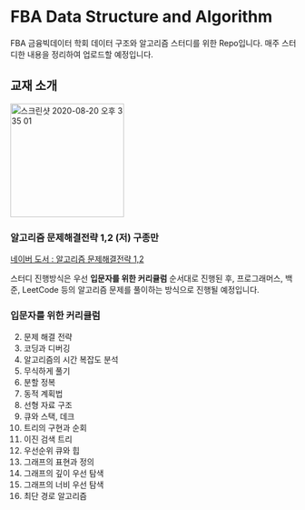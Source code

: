 # FBA Data Structure and Algorithm
FBA 금융빅데이터 학회 데이터 구조와 알고리즘 스터디를 위한 Repo입니다.
매주 스터디한 내용을 정리하여 업로드할 예정입니다.


## 교재 소개
<img width="200" alt="스크린샷 2020-08-20 오후 3 35 01" src="https://user-images.githubusercontent.com/56217762/90725171-b7b4c400-e2fa-11ea-9b68-d361b6f0b127.png">

### 알고리즘 문제해결전략 1,2  (저) 구종만

[ 네이버 도서 : 알고리즘 문제해결전략 1,2 ](https://book.naver.com/bookdb/book_detail.nhn?bid=7058764)

스터디 진행방식은 우선 **입문자를 위한 커리큘럼** 순서대로 진행된 후,
프로그래머스, 백준, LeetCode 등의 알고리즘 문제를 풀이하는 방식으로 진행될 예정입니다.



### 입문자를 위한 커리큘럼
2. 문제 해결 전략
3. 코딩과 디버깅
4. 알고리즘의 시간 복잡도 분석
6. 무식하게 풀기
7. 분할 정복
8. 동적 계획법
18. 선형 자료 구조
19. 큐와 스택, 데크
21. 트리의 구현과 순회
22. 이진 검색 트리
23. 우선순위 큐와 힙
27. 그래프의 표현과 정의
28. 그래프의 깊이 우선 탐색
29. 그래프의 너비 우선 탐색
30. 최단 경로 알고리즘


